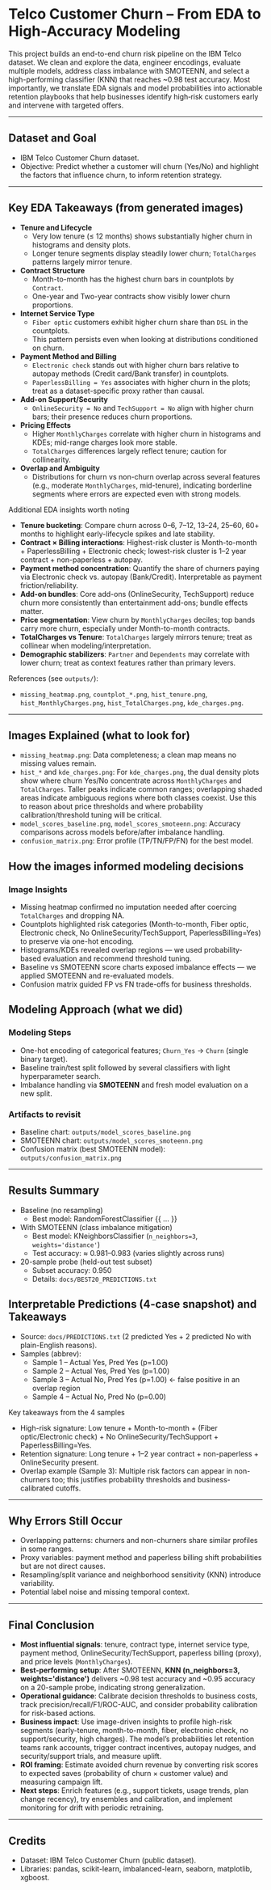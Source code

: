 # Telco Customer Churn – From EDA to High-Accuracy Modeling

This project builds an end-to-end churn risk pipeline on the IBM Telco dataset. We clean and explore the data, engineer encodings, evaluate multiple models, address class imbalance with SMOTEENN, and select a high-performing classifier (KNN) that reaches ~0.98 test accuracy. Most importantly, we translate EDA signals and model probabilities into actionable retention playbooks that help businesses identify high‑risk customers early and intervene with targeted offers.

---

## Dataset and Goal
- IBM Telco Customer Churn dataset.
- Objective: Predict whether a customer will churn (Yes/No) and highlight the factors that influence churn, to inform retention strategy.

---

## Key EDA Takeaways (from generated images)
- **Tenure and Lifecycle**
  - Very low tenure (≤ 12 months) shows substantially higher churn in histograms and density plots.
  - Longer tenure segments display steadily lower churn; `TotalCharges` patterns largely mirror tenure.
- **Contract Structure**
  - Month-to-month has the highest churn bars in countplots by `Contract`.
  - One-year and Two-year contracts show visibly lower churn proportions.
- **Internet Service Type**
  - `Fiber optic` customers exhibit higher churn share than `DSL` in the countplots.
  - This pattern persists even when looking at distributions conditioned on churn.
- **Payment Method and Billing**
  - `Electronic check` stands out with higher churn bars relative to autopay methods (Credit card/Bank transfer) in countplots.
  - `PaperlessBilling = Yes` associates with higher churn in the plots; treat as a dataset-specific proxy rather than causal.
- **Add-on Support/Security**
  - `OnlineSecurity = No` and `TechSupport = No` align with higher churn bars; their presence reduces churn proportions.
- **Pricing Effects**
  - Higher `MonthlyCharges` correlate with higher churn in histograms and KDEs; mid-range charges look more stable.
  - `TotalCharges` differences largely reflect tenure; caution for collinearity.
- **Overlap and Ambiguity**
  - Distributions for churn vs non-churn overlap across several features (e.g., moderate `MonthlyCharges`, mid-tenure), indicating borderline segments where errors are expected even with strong models.

Additional EDA insights worth noting
- **Tenure bucketing**: Compare churn across 0–6, 7–12, 13–24, 25–60, 60+ months to highlight early-lifecycle spikes and late stability.
- **Contract × Billing interactions**: Highest-risk cluster is Month-to-month + PaperlessBilling + Electronic check; lowest-risk cluster is 1–2 year contract + non-paperless + autopay.
- **Payment method concentration**: Quantify the share of churners paying via Electronic check vs. autopay (Bank/Credit). Interpretable as payment friction/reliability.
- **Add-on bundles**: Core add-ons (OnlineSecurity, TechSupport) reduce churn more consistently than entertainment add-ons; bundle effects matter.
- **Price segmentation**: View churn by `MonthlyCharges` deciles; top bands carry more churn, especially under Month-to-month contracts.
- **TotalCharges vs Tenure**: `TotalCharges` largely mirrors tenure; treat as collinear when modeling/interpretation.
- **Demographic stabilizers**: `Partner` and `Dependents` may correlate with lower churn; treat as context features rather than primary levers.

References (see `outputs/`):
- `missing_heatmap.png`, `countplot_*.png`, `hist_tenure.png`, `hist_MonthlyCharges.png`, `hist_TotalCharges.png`, `kde_charges.png`.

---
## Images Explained (what to look for)
- `missing_heatmap.png`: Data completeness; a clean map means no missing values remain.
- `hist_*` and `kde_charges.png`: For `kde_charges.png`, the dual density plots show where churn Yes/No concentrate across `MonthlyCharges` and `TotalCharges`. Taller peaks indicate common ranges; overlapping shaded areas indicate ambiguous regions where both classes coexist. Use this to reason about price thresholds and where probability calibration/threshold tuning will be critical.
- `model_scores_baseline.png`, `model_scores_smoteenn.png`: Accuracy comparisons across models before/after imbalance handling.
- `confusion_matrix.png`: Error profile (TP/TN/FP/FN) for the best model.

## How the images informed modeling decisions
### Image Insights
- Missing heatmap confirmed no imputation needed after coercing `TotalCharges` and dropping NA.
- Countplots highlighted risk categories (Month-to-month, Fiber optic, Electronic check, No OnlineSecurity/TechSupport, PaperlessBilling=Yes) to preserve via one-hot encoding.
- Histograms/KDEs revealed overlap regions — we used probability-based evaluation and recommend threshold tuning.
- Baseline vs SMOTEENN score charts exposed imbalance effects — we applied SMOTEENN and re-evaluated models.
- Confusion matrix guided FP vs FN trade-offs for business thresholds.

## Modeling Approach (what we did)
### Modeling Steps
- One-hot encoding of categorical features; `Churn_Yes` → `Churn` (single binary target).
- Baseline train/test split followed by several classifiers with light hyperparameter search.
- Imbalance handling via **SMOTEENN** and fresh model evaluation on a new split.

### Artifacts to revisit
- Baseline chart: `outputs/model_scores_baseline.png`
- SMOTEENN chart: `outputs/model_scores_smoteenn.png`
- Confusion matrix (best SMOTEENN model): `outputs/confusion_matrix.png`

---

## Results Summary
- Baseline (no resampling)
  - Best model: RandomForestClassifier
{{ ... }}
- With SMOTEENN (class imbalance mitigation)
  - Best model: KNeighborsClassifier (`n_neighbors=3`, `weights='distance'`)
  - Test accuracy: ≈ 0.981–0.983 (varies slightly across runs)
- 20-sample probe (held-out test subset)
  - Subset accuracy: 0.950  
  - Details: `docs/BEST20_PREDICTIONS.txt`
## Interpretable Predictions (4-case snapshot) and Takeaways
- Source: `docs/PREDICTIONS.txt` (2 predicted Yes + 2 predicted No with plain-English reasons).
- Samples (abbrev):
  - Sample 1 – Actual Yes, Pred Yes (p=1.00)
  - Sample 2 – Actual Yes, Pred Yes (p=1.00)
  - Sample 3 – Actual No, Pred Yes (p=1.00) ← false positive in an overlap region
  - Sample 4 – Actual No, Pred No (p=0.00)

Key takeaways from the 4 samples
- High-risk signature: Low tenure + Month-to-month + (Fiber optic/Electronic check) + No OnlineSecurity/TechSupport + PaperlessBilling=Yes.
- Retention signature: Long tenure + 1–2 year contract + non-paperless + OnlineSecurity present.
- Overlap example (Sample 3): Multiple risk factors can appear in non-churners too; this justifies probability thresholds and business-calibrated cutoffs.

---

## Why Errors Still Occur
- Overlapping patterns: churners and non-churners share similar profiles in some ranges.
- Proxy variables: payment method and paperless billing shift probabilities but are not direct causes.
- Resampling/split variance and neighborhood sensitivity (KNN) introduce variability.
- Potential label noise and missing temporal context.

---

## Final Conclusion
- **Most influential signals**: tenure, contract type, internet service type, payment method, OnlineSecurity/TechSupport, paperless billing (proxy), and price levels (`MonthlyCharges`).
- **Best-performing setup**: After SMOTEENN, **KNN (n_neighbors=3, weights='distance')** delivers ~0.98 test accuracy and ~0.95 accuracy on a 20-sample probe, indicating strong generalization.
- **Operational guidance**: Calibrate decision thresholds to business costs, track precision/recall/F1/ROC-AUC, and consider probability calibration for risk-based actions.
- **Business impact**: Use image-driven insights to profile high-risk segments (early-tenure, month-to-month, fiber, electronic check, no support/security, high charges). The model’s probabilities let retention teams rank accounts, trigger contract incentives, autopay nudges, and security/support trials, and measure uplift.
- **ROI framing**: Estimate avoided churn revenue by converting risk scores to expected saves (probability of churn × customer value) and measuring campaign lift.
- **Next steps**: Enrich features (e.g., support tickets, usage trends, plan change recency), try ensembles and calibration, and implement monitoring for drift with periodic retraining.

---

 

## Credits
- Dataset: IBM Telco Customer Churn (public dataset).
- Libraries: pandas, scikit-learn, imbalanced-learn, seaborn, matplotlib, xgboost.

